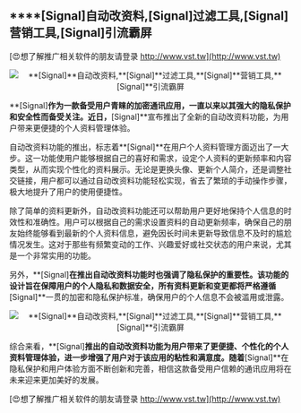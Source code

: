 ## ****[Signal]**自动改资料,**[Signal]**过滤工具,**[Signal]**营销工具,**[Signal]**引流霸屏**

[😍想了解推广相关软件的朋友请登录 http://www.vst.tw](http://www.vst.tw)

 <center><img src="https://vst.tw/MP4/tuiguang/png/3.png" alt="**[Signal]**自动改资料,**[Signal]**过滤工具,**[Signal]**营销工具,**[Signal]**引流霸屏"></center>

**[Signal]**作为一款备受用户青睐的加密通讯应用，一直以来以其强大的隐私保护和安全性而备受关注。近日，**[Signal]**宣布推出了全新的自动改资料功能，为用户带来更便捷的个人资料管理体验。

自动改资料功能的推出，标志着**[Signal]**在用户个人资料管理方面迈出了一大步。这一功能使用户能够根据自己的喜好和需求，设定个人资料的更新频率和内容类型，从而实现个性化的资料展示。无论是更换头像、更新个人简介，还是调整社交链接，用户都可以通过自动改资料功能轻松实现，省去了繁琐的手动操作步骤，极大地提升了用户的使用便捷性。

除了简单的资料更新外，自动改资料功能还可以帮助用户更好地保持个人信息的时效性和准确性。用户可以根据自己的需求设置资料的自动更新频率，确保自己的朋友始终能够看到最新的个人资料信息，避免因长时间未更新导致信息不及时的尴尬情况发生。这对于那些有频繁变动的工作、兴趣爱好或社交状态的用户来说，尤其是一个非常实用的功能。

另外，**[Signal]**在推出自动改资料功能时也强调了隐私保护的重要性。该功能的设计旨在保障用户的个人隐私和数据安全，所有资料更新和变更都将严格遵循**[Signal]**一贯的加密和隐私保护标准，确保用户的个人信息不会被滥用或泄露。

 <center><img src="https://vst.tw/MP4/tuiguang/png/3.png" alt="**[Signal]**自动改资料,**[Signal]**过滤工具,**[Signal]**营销工具,**[Signal]**引流霸屏"></center>

综合来看，**[Signal]**推出的自动改资料功能为用户带来了更便捷、个性化的个人资料管理体验，进一步增强了用户对于该应用的粘性和满意度。随着**[Signal]**在隐私保护和用户体验方面不断创新和完善，相信这款备受用户信赖的通讯应用将在未来迎来更加美好的发展。

[😍想了解推广相关软件的朋友请登录 http://www.vst.tw](http://www.vst.tw)



